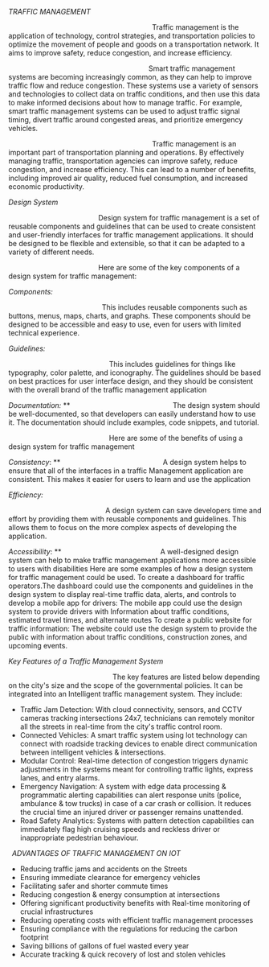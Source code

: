 *TRAFFIC MANAGEMENT* 

`                                        `Traffic management is the application of technology, control strategies, and transportation policies to optimize the movement of people and goods on a transportation network. It aims to improve safety, reduce congestion, and increase efficiency.  

`                                       `Smart traffic management systems are becoming increasingly common, as they can help to improve traffic flow and reduce congestion. These systems use a variety of sensors and technologies to collect data on traffic conditions, and then use this data to make informed decisions about how to manage traffic. For example, smart traffic management systems can be used to adjust traffic signal timing, divert traffic around congested areas, and prioritize emergency vehicles. 

`                                        `Traffic management is an important part of transportation planning and operations. By effectively managing traffic, transportation agencies can improve safety, reduce congestion, and increase efficiency. This can lead to a number of benefits, including improved air quality, reduced fuel consumption, and increased economic productivity. 

*Design System* 

`                         `Design system for traffic management is a set of reusable components and guidelines that can be used to create consistent and user-friendly interfaces for traffic management applications. It should be designed to be flexible and extensible, so that it can be adapted to a variety of different needs. 

`                         `Here are some of the key components of a design system for traffic management: 

*Components:* 

`                          `This includes reusable components such as buttons, menus, maps, charts, and graphs. These components should be designed to be accessible and easy to use, even for users with limited technical experience. 

*Guidelines:*  

`                            `This includes guidelines for things like typography, color palette, and iconography. The guidelines should be based on best practices for user interface design, and they should be consistent with the overall brand of the traffic management application 

*Documentation:* 
**
`                            `The design system should be well-documented, so that developers can easily understand how to use it. The documentation should include examples, code snippets, and tutorial. 

`                            `Here are some of the benefits of using a design system for traffic management 

*Consistency*: 
**
`                            `A design system helps to ensure that all of the interfaces in a traffic Management application are consistent. This makes it easier for users to learn and use the application 

*Efficiency:*  

`                           `A design system can save developers time and effort by providing them with reusable components and guidelines. This allows them to focus on the more complex aspects of developing the application. 

*Accessibility*: 
**
`                           `A well-designed design system can help to make traffic management applications more accessible to users with disabilities Here are some examples of how a design system for traffic management could be used. To create a dashboard for traffic operators.The dashboard could use the components and guidelines in the design system to display real-time traffic data, alerts, and controls to develop a mobile app for drivers: The mobile app could use the design system to provide drivers with Information about traffic conditions, estimated travel times, and alternate routes To create a public website for traffic information: The website could use the design system to provide the public with information about traffic conditions, construction zones, and upcoming events. 

*Key Features of a Traffic Management System* 

`                             `The key features are listed below depending on the city's size and the scope of the governmental policies. It can be integrated into an Intelligent traffic management system. They include: 

- Traffic Jam Detection: With cloud connectivity, sensors, and CCTV cameras tracking intersections 24x7, technicians can remotely monitor all the streets in real-time from the city's traffic control room. 
- Connected Vehicles: A smart traffic system using lot technology can connect with roadside tracking devices to enable direct communication between intelligent vehicles & intersections. 
- Modular Control: Real-time detection of congestion triggers dynamic adjustments in the systems meant for controlling traffic lights, express lanes, and entry alarms. 
- Emergency Navigation: A system with edge data processing & programmatic alerting capabilities can alert response units (police, ambulance & tow trucks) in case of a car crash or collision. It reduces the crucial time an injured driver or passenger remains unattended. 
- Road Safety Analytics: Systems with pattern detection capabilities can immediately flag high cruising speeds and reckless driver or inappropriate pedestrian behaviour.

` `*ADVANTAGES OF TRAFFIC MANAGEMENT ON IOT* 

- Reducing traffic jams and accidents on the Streets 
- Ensuring immediate clearance for emergency vehicles 
- Facilitating safer and shorter commute times 
- Reducing congestion & energy consumption at intersections 
- Offering significant productivity benefits with Real-time monitoring of crucial infrastructures 
- Reducing operating costs with efficient traffic management processes 
- Ensuring compliance with the regulations for reducing the carbon footprint 
- Saving billions of gallons of fuel wasted every year 
- Accurate tracking & quick recovery of lost and stolen vehicles
